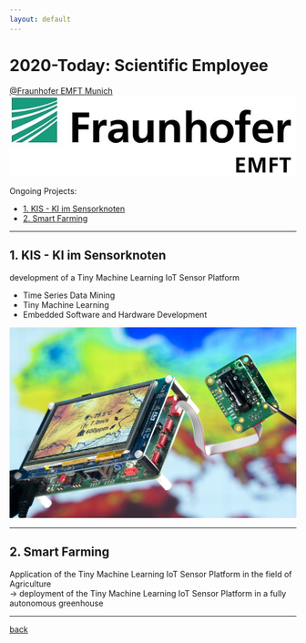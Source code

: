 ```yaml
---
layout: default
---
```


# 2020-Today: Scientific Employee

[@Fraunhofer EMFT Munich](https://www.emft.fraunhofer.de/)  
![emft_logo](./images/emft_logo.jpg)  

Ongoing Projects:  

- [1. KIS - KI im Sensorknoten](#1-kis---ki-im-sensorknoten)
- [2. Smart Farming](#2-smart-farming)

___

## 1. KIS - KI im Sensorknoten  

development of a Tiny Machine Learning IoT Sensor Platform  

- Time Series Data Mining  
- Tiny Machine Learning  
- Embedded Software and Hardware Development

![KIS_EdgeAI_Platform](images/KIS_EdgeAI_Platform_small.png)

___

## 2. Smart Farming

Application of the Tiny Machine Learning IoT Sensor Platform in the field of Agriculture  
&rarr; deployment of the Tiny Machine Learning IoT Sensor Platform in a fully autonomous greenhouse  

___

[back](./)

